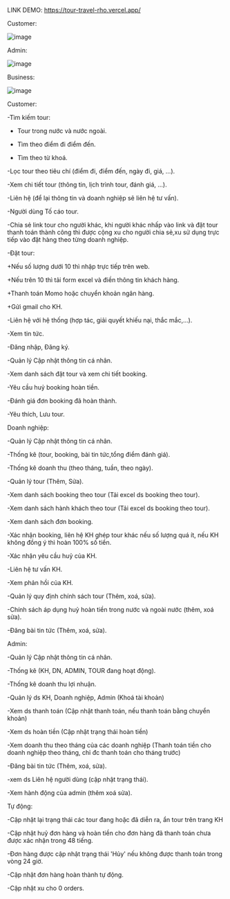 LINK DEMO: https://tour-travel-rho.vercel.app/

Customer:

![image](https://github.com/user-attachments/assets/d7d4dd32-428b-459f-9252-fba0654f861b)

Admin:

![image](https://github.com/user-attachments/assets/077be3f6-711b-4937-bbad-96a6fca6511b)

Business:

![image](https://github.com/user-attachments/assets/9d23dfcc-4be6-4d9f-9551-c15f2e4437cb)


Customer: 

-Tìm kiếm tour: 

+ Tour trong nước và nước ngoài.

+ Tìm theo điểm đi điểm đến.

+ Tìm theo từ khoá.

-Lọc tour theo tiêu chí (điểm đi, điểm đến, ngày đi, giá, ...).

-Xem chi tiết tour (thông tin, lịch trình tour, đánh giá, ...).

-Liên hệ (để lại thông tin và doanh nghiệp sẽ liên hệ tư vấn).

-Người dùng Tố cáo tour.

-Chia sẻ link tour cho người khác, khi người khác nhấp vào link và đặt tour
thanh toán thành công thì được cộng xu cho người chia sẻ,xu sử dụng trực tiếp vào
đặt hàng theo từng doanh nghiệp.

-Đặt tour:

+Nếu số lượng dưới 10 thì nhập trực tiếp trên web.

+Nếu trên 10 thì tải form excel và điền thông tin khách hàng.

+Thanh toán Momo hoặc chuyển khoản ngân hàng.

+Gửi gmail cho KH.

-Liên hệ với hệ thống (hợp tác, giải quyết khiếu nại, thắc mắc,...).

-Xem tin tức.

-Đăng nhập, Đăng ký.

-Quản lý Cập nhật thông tin cá nhân.

-Xem danh sách đặt tour và xem chi tiết booking.

-Yêu cầu huỷ booking hoàn tiền.

-Đánh giá đơn booking đã hoàn thành.

-Yêu thích, Lưu tour.


Doanh nghiệp:

-Quản lý Cập nhật thông tin cá nhân.

-Thống kê (tour, booking, bài tin tức,tổng điểm đánh giá).

-Thống kê doanh thu (theo tháng, tuần, theo ngày).

-Quản lý tour (Thêm, Sửa).

-Xem danh sách booking theo tour (Tải excel ds booking theo tour).

-Xem danh sách hành khách theo tour (Tải excel ds booking theo tour).

-Xem danh sách đơn booking.

-Xác nhận booking, liên hệ KH ghép tour khác nếu số lượng quá ít, nếu KH
không đồng ý thì hoàn 100% số tiền.

-Xác nhận yêu cầu huỷ của KH.

-Liên hệ tư vấn KH.

-Xem phản hồi của KH.

-Quản lý quy định chính sách tour (Thêm, xoá, sửa).

-Chính sách áp dụng huỷ hoàn tiền trong nước và ngoài nước (thêm, xoá sửa).

-Đăng bài tin tức (Thêm, xoá, sửa).


Admin:

-Quản lý Cập nhật thông tin cá nhân.

-Thống kê (KH, DN, ADMIN, TOUR đang hoạt động).

-Thống kê doanh thu lợi nhuận.

-Quản lý ds KH, Doanh nghiệp, Admin (Khoá tài khoản)

-Xem ds thanh toán (Cập nhật thanh toán, nếu thanh toán bằng chuyển khoản)

-Xem ds hoàn tiền (Cập nhật trạng thái hoàn tiền)

-Xem doanh thu theo tháng của các doanh nghiệp (Thanh toán tiền cho doanh nghiệp theo tháng, 
chỉ đc thanh toán cho tháng trước)

-Đăng bài tin tức (Thêm, xoá, sửa).

-xem ds Liên hệ người dùng (cập nhật trạng thái).

-Xem hành động của admin (thêm xoá sửa).


Tự động:

-Cập nhật lại trạng thái các tour đang hoặc đã diễn ra, ẩn tour trên trang KH

-Cập nhật huỷ đơn hàng và hoàn tiền cho đơn hàng đã thanh toán chưa được xác nhận trong 48 tiếng.

-Đơn hàng được cập nhật trạng thái 'Hủy' nếu không được thanh toán trong vòng 24 giờ.

-Cập nhật đơn hàng hoàn thành tự động.

-Cập nhật xu cho 0 orders.




